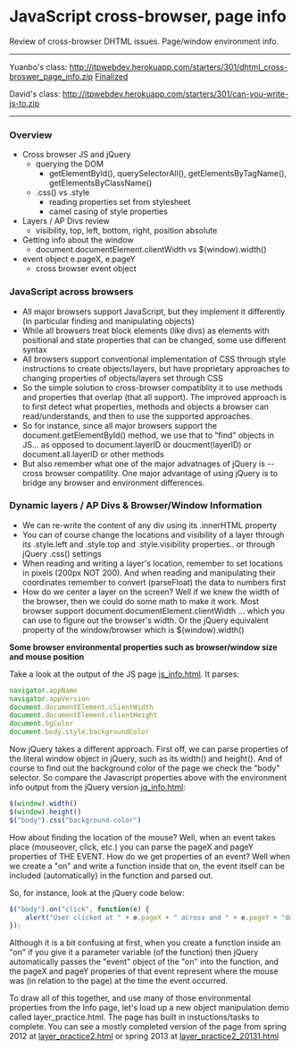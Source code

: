 JavaScript cross-browser, page info
===================================


Review of cross-browser DHTML issues. Page/window environment info.

******************************************************************
Yuanbo's class: http://itpwebdev.herokuapp.com/starters/301/dhtml_cross-broswer_page_info.zip [Finalized](http://itpwebdev.herokuapp.com/starters/301/dhtml_cross-broswer_page_info_finalized.zip)

David's class: http://itpwebdev.herokuapp.com/starters/301/can-you-write-js-to.zip
******************************************************************

### Overview

* Cross browser JS and jQuery
	* querying the DOM
		* getElementById(), querySelectorAll(), getElementsByTagName(), getElementsByClassName()
	* .css() vs .style
		* reading properties set from stylesheet
		* camel casing of style properties
* Layers / AP Divs review
	* visibility, top, left, bottom, right, position absolute
* Getting info about the window
	* document.documentElement.clientWidth vs $(window).width()
* event object e.pageX, e.pageY
	* cross browser event object

### JavaScript across browsers

*	All major browsers support JavaScript, but they implement it differently (in particular finding and manipulating objects)
*	While all browsers treat block elements (like divs) as elements with positional and state properties that can be changed, some use different syntax
*	All browsers support conventional implementation of CSS through style instructions to create objects/layers, but have proprietary approaches to changing properties of objects/layers set through CSS
*	So the simple solution to cross-browser compatiblity it to use methods and properties that overlap (that all support). The improved approach is to first detect what properties, methods and objects a browser can read/understands, and then to use the supported approaches.
*	So for instance, since all major browsers support the document.getElementById() method, we use that to "find" objects in JS... as opposed to document.layerID or doucment(layerID) or document.all.layerID or other methods
*	But also remember what one of the major advatnages of jQuery is -- cross browser compatility. One major advantage of using jQuery is to bridge any browser and environment differences.
 
### Dynamic layers / AP Divs & Browser/Window Information

*	We can re-write the content of any div using its .innerHTML property
*	You can of course change the locations and visibility of a layer through its .style.left and .style.top and .style.visibility properties.. or through jQuery .css() settings
*	When reading and writing a layer's location, remember to set locations in pixels (200px NOT 200). And when reading and manipulating their coordinates remember to convert (parseFloat) the data to numbers first
*	How do we center a layer on the screen? Well if we knew the width of the browser, then we could do some math to make it work. Most browser support document.documentElement.clientWidth ... which you can use to figure out the browser's width. Or the jQuery equivalent property of the window/browser which is $(window).width()


__Some browser environmental properties such as browser/window size and mouse position__

Take a look at the output of the JS page [js_info.html](http://webdev.usc.edu/itp301/lecture_examples/js_info.html). It parses:

```js
navigator.appName
navigator.appVersion
document.documentElement.clientWidth
document.documentElement.clientHeight
document.bgColor
document.body.style.backgroundColor
```

Now jQuery takes a different approach. First off, we can parse properties of the literal window object in jQuery, such as its width() and height(). And of course to find out the background color of the page we check the "body" selector. So compare the Javascript properties above with the environment info output from the jQuery version [jq_info.html](http://webdev.usc.edu/itp301/lecture_examples/jq_info.html):

```js
$(window).width()
$(window).height()
$("body").css("background-color")
```

How about finding the location of the mouse? Well, when an event takes place (mouseover, click, etc.) you can parse the pageX and pageY properties of THE EVENT. How do we get properties of an event? Well when we create a "on" and write a function inside that on, the event itself can be included (automatically) in the function and parsed out.

So, for instance, look at the jQuery code below:

```js
$("body").on("click", function(e) {
	alert("User clicked at " + e.pageX + " across and " + e.pageY + "down");
});
```


Although it is a bit confusing at first, when you create a function inside an "on" if you give it a parameter variable (of the function) then jQuery automatically passes the "event" object of the "on" into the function, and the pageX and pageY properies of that event represent where the mouse was (in relation to the page) at the time the event occurred.

To draw all of this together, and use many of those environmental properties from the Info page, let's load up a new object manipulation demo called layer_practice.html. The page has built in instuctions/tasks to complete. You can see a mostly completed version of the page from spring 2012 at [layer_practice2.html](http://webdev.usc.edu/itp301/lecture_examples/layer_practice2.html) or spring 2013 at [layer_practice2_20131.html](http://webdev.usc.edu/itp301/lecture_examples/layer_practice2_20131.html)